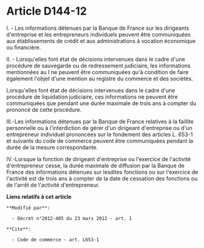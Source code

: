 # Article D144-12

I. - Les informations détenues par la Banque de France sur les dirigeants d'entreprise et les entrepreneurs individuels
peuvent être communiquées aux établissements de crédit et aux administrations à vocation économique ou financière.

II. - Lorsqu'elles font état de décisions intervenues dans le cadre d'une procédure de sauvegarde ou de redressement
judiciaire, les informations mentionnées au I ne peuvent être communiquées qu'à condition de faire également l'objet d'une
mention au registre du commerce et des sociétés.

Lorsqu'elles font état de décisions intervenues dans le cadre d'une procédure de liquidation judiciaire, ces informations ne
peuvent être communiquées que pendant une durée maximale de trois ans à compter du prononcé de cette procédure. 

III.-Les informations détenues par la Banque de France relatives à la faillite personnelle ou à l'interdiction de gérer d'un
dirigeant d'entreprise ou d'un entrepreneur individuel prononcées sur le fondement des articles L. 653-1 et suivants du code
de commerce peuvent être communiquées pendant la durée de la mesure correspondante. 

IV.-Lorsque la fonction de dirigeant d'entreprise ou l'exercice de l'activité d'entrepreneur cesse, la durée maximale de
diffusion par la Banque de France des informations détenues sur lesdites fonctions ou sur l'exercice de l'activité est de
trois ans à compter de la date de cessation des fonctions ou de l'arrêt de l'activité d'entrepreneur.

**Liens relatifs à cet article**

	**Modifié par**:

	  - Décret n°2012-405 du 23 mars 2012 - art. 1

	**Cite**:

	  - Code de commerce - art. L653-1

